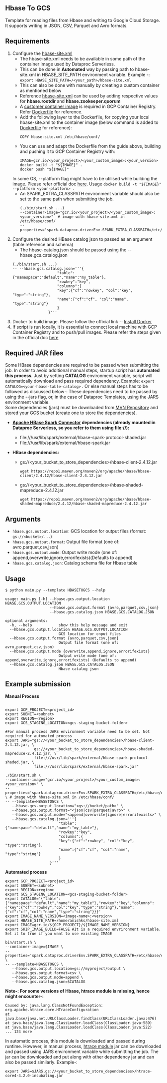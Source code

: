 ## Hbase To GCS

Template for reading files from Hbase and writing to Google Cloud Storage. It supports writing in JSON, CSV, Parquet and Avro formats.

## Requirements

1) Configure the [hbase-site.xml](./hbase-site.xml)
    - The hbase-site.xml needs to be available in some path of the container image used by Dataproc Serverless.
    - This can be done in **Automated** way by passing path to hbase-site.xml in  HBASE_SITE_PATH environment variable. Example -: ```export HBASE_SITE_PATH=/<your_path>/hbase-site.xml```
    - This can also be done with manually by creating a custom container as mentioned below
    - Reference [hbase-site.xml](./hbase-site.xml) can be used by adding respective values for **hbase.rootdir** and **hbase.zookeeper.quorum**
    - A [customer container image](https://cloud.google.com/dataproc-serverless/docs/guides/custom-containers#submit_a_spark_batch_workload_using_a_custom_container_image) is required in GCP Container Registry. Refer [Dockerfile](./Dockerfile) for reference. 
    - Add the following layer to the Dockerfile, for copying your local hbase-site.xml to the container image (below command is added to [Dockerfile](./Dockerfile) for reference):
      ```
      COPY hbase-site.xml /etc/hbase/conf/
      ```
    - You can use and adapt the Dockerfile from the guide above, building and pushing it to GCP Container Registry with:
      ```
      IMAGE=gcr.io/<your_project>/<your_custom_image>:<your_version>
      docker build -t "${IMAGE}" .
      docker push "${IMAGE}"
      ```
    In some OS, --platform flag might have to be utilised while building the image. Please refer official doc [here](https://docs.docker.com/engine/reference/builder/#automatic-platform-args-in-the-global-scope). 
    Usage ```docker build -t "${IMAGE}" --platform <your-platform> . ```
    - An SPARK_EXTRA_CLASSPATH environment variable should also be set to the same path when submitting the job.
      ```
      (./bin/start.sh ...)
      --container-image="gcr.io/<your_project>/<your_custom_image>:<your_version>"  # image with hbase-site.xml in /etc/hbase/conf/
      --properties='spark.dataproc.driverEnv.SPARK_EXTRA_CLASSPATH=/etc/hbase/conf/'
      ```
2) Configure the desired HBase catalog json to passed as an argument (table reference and schema)
    - The hbase-catalog.json should be passed using the --hbase.gcs.catalog.json
    ```
    (./bin/start.sh ...)
    -- --hbase.gcs.catalog.json='''{
                        "table":{"namespace":"default","name":"my_table"},
                        "rowkey":"key",
                        "columns":{
                        "key":{"cf":"rowkey", "col":"key", "type":"string"},
                        "name":{"cf":"cf", "col":"name", "type":"string"}
                        }
                    }'''
    ```
3) Docker to build image. Please follow the official link -:  [Install Docker](https://docs.docker.com/engine/install/)  
4) If script is run locally, it is essential to connect local machine with GCP Container Registry and to push/pull images. Please refer the steps given in the official doc [here](https://cloud.google.com/container-registry/docs/pushing-and-pulling)

## Required JAR files

Some HBase dependencies are required to be passed when submitting the job. In order to avoid additional manual steps, startup script has **automated this process**. Just by setting **CATALOG** environment variable, script will automatically download and pass required dependency. Example: ```export CATALOG=<your-hbase-table-catalog>``` .
Or else manual steps has to be followed as discussed below-:
These dependencies need to be passed by using the --jars flag, or, in the case of Dataproc Templates, using the JARS environment variable.  
Some dependencies (jars) must be downloaded from [MVN Repository](https://mvnrepository.com/) and stored your GCS bucket (create one to store the dependencies).  

- **[Apache HBase Spark Connector](https://mvnrepository.com/artifact/org.apache.hbase.connectors.spark/hbase-spark) dependencies (already mounted in Dataproc Serverless, so you refer to them using file://):**
   - file:///usr/lib/spark/external/hbase-spark-protocol-shaded.jar
   - file:///usr/lib/spark/external/hbase-spark.jar
   
- **HBase dependencies:**
  - gs://<your_bucket_to_store_dependencies>/hbase-client-2.4.12.jar
    ```
    wget https://repo1.maven.org/maven2/org/apache/hbase/hbase-client/2.4.12/hbase-client-2.4.12.jar
    ```
  - gs://<your_bucket_to_store_dependencies>/hbase-shaded-mapreduce-2.4.12.jar
    ```
    wget https://repo1.maven.org/maven2/org/apache/hbase/hbase-shaded-mapreduce/2.4.12/hbase-shaded-mapreduce-2.4.12.jar
    ```

## Arguments

* `hbase.gcs.output.location`: GCS location for output files (format: `gs://<bucket>/...`)
* `hbase.gcs.output.format`: Output file format (one of: avro,parquet,csv,json)
* `hbase.gcs.output.mode`: Output write mode (one of: append,overwrite,ignore,errorifexists)(Defaults to append)
* `hbase.gcs.catalog.json`: Catalog schema file for Hbase table

## Usage

```
$ python main.py --template HBASETOGCS --help
                        
usage: main.py [-h] --hbase.gcs.output.location HBASE.GCS.OUTPUT.LOCATION
                    --hbase.gcs.output.format {avro,parquet,csv,json}
                    --hbase.gcs.catalog.json HBASE.GCS.CATALOG.JSON

optional arguments:
  -h, --help            show this help message and exit
  --hbase.gcs.output.location HBASE.GCS.OUTPUT.LOCATION
                        GCS location for onput files
  --hbase.gcs.output.format {avro,parquet,csv,json}
                        Output file format (one of: avro,parquet,csv,json)
  --hbase.gcs.output.mode {overwrite,append,ignore,errorifexists}
                        Output write mode (one of: append,overwrite,ignore,errorifexists) (Defaults to append)
  --hbase.gcs.catalog.json HBASE.GCS.CATALOG.JSON
                        Hbase catalog json
```

## Example submission
**Manual Process**
```

export GCP_PROJECT=<project_id>
export SUBNET=<subnet>
export REGION=<region>
export GCS_STAGING_LOCATION=<gcs-staging-bucket-folder>

#For manual process JARS environment variable need to be set. Not required for automated process
export JARS="gs://<your_bucket_to_store_dependencies>/hbase-client-2.4.12.jar, \
             gs://<your_bucket_to_store_dependencies>/hbase-shaded-mapreduce-2.4.12.jar, \
             file:///usr/lib/spark/external/hbase-spark-protocol-shaded.jar, \
             file:///usr/lib/spark/external/hbase-spark.jar"

./bin/start.sh \
--container-image="gcr.io/<your_project>/<your_custom_image>:<your_version>" \
--properties='spark.dataproc.driverEnv.SPARK_EXTRA_CLASSPATH=/etc/hbase/conf/' \ # image with hbase-site.xml in /etc/hbase/conf/
-- --template=HBASETOGCS \
   --hbase.gcs.output.location="<gs://bucket/path>" \
   --hbase.gcs.output.format="<json|csv|parquet|avro>" \
   --hbase.gcs.output.mode="<append|overwrite|ignore|errorifexists>" \
   --hbase.gcs.catalog.json='''{
                        "table":{"namespace":"default","name":"my_table"},
                        "rowkey":"key",
                        "columns":{
                        "key":{"cf":"rowkey", "col":"key", "type":"string"},
                        "name":{"cf":"cf", "col":"name", "type":"string"}
                        }
                    }'''
```
**Automated process**
```
export GCP_PROJECT=<project_id>
export SUBNET=<subnet>
export REGION=<region>
export GCS_STAGING_LOCATION=<gcs-staging-bucket-folder>
export CATALOG='{"table":{"namespace":"default","name":"my_table"},"rowkey":"key","columns":{"key":{"cf":"rowkey","col":"key","type":"string"},"name":{"cf":"cf","col":"name","type":"string"}}}'
export IMAGE_NAME_VERSION=<image-name>:<version>
export HBASE_SITE_PATH=/home/anishks/hbase-site.xml
export IMAGE=gcr.io/${GCP_PROJECT}/${IMAGE_NAME_VERSION}
export SKIP_IMAGE_BUILD=FALSE #It is a required envrironment variable. Set it to true if you want to use existing IMAGE

bin/start.sh \
--container-image=$IMAGE \
--properties='spark.dataproc.driverEnv.SPARK_EXTRA_CLASSPATH=/etc/hbase/conf/'  \
-- --template=HBASETOGCS \
   --hbase.gcs.output.location=gs://myproject/output \
   --hbase.gcs.output.format=csv \
   --hbase.gcs.output.mode=append \
   --hbase.gcs.catalog.json=$CATALOG
```

**Note-: For some versions of Hbase, htrace module is missing, hence might encounter-:**
```
Caused by: java.lang.ClassNotFoundException: org.apache.htrace.core.HTraceConfiguration
at java.base/java.net.URLClassLoader.findClass(URLClassLoader.java:476)
at java.base/java.lang.ClassLoader.loadClass(ClassLoader.java:589)
at java.base/java.lang.ClassLoader.loadClass(ClassLoader.java:522)
... 124 more
```
In automatic process, this module is downloaded and passed during runtime. However, in manual process, [htrace module](https://repo1.maven.org/maven2/org/apache/htrace/htrace-core4/4.2.0-incubating/htrace-core4-4.2.0-incubating.jar) jar can be downloaded and passed using JARS environment variable while submitting the job. The jar can be downloaded and put along with other dependency jar and can also be passed similarly. 
Example-:
```
export JARS=$JARS,gs://<your_bucket_to_store_dependencies>/htrace-core4-4.2.0-incubating.jar
```
